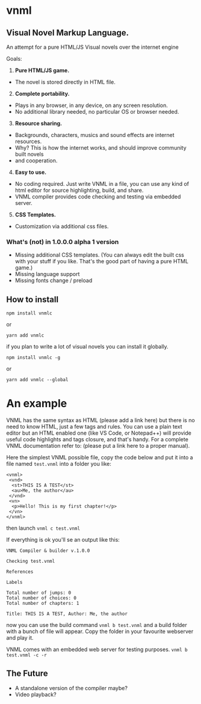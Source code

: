 # vnml

## Visual Novel Markup Language.

An attempt for a pure HTML/JS Visual novels over the internet engine

Goals:

1. **Pure HTML/JS game.**

- The novel is stored directly in HTML file.

2. **Complete portability.**

- Plays in any browser, in any device, on any screen resolution.
- No additional library needed, no particular OS or browser needed.

3. **Resource sharing.**

- Backgrounds, characters, musics and sound effects are internet resources.
- Why? This is how the internet works, and should improve community built novels
- and cooperation.

4. **Easy to use.**

- No coding required. Just write VNML in a file, you can use any kind of html editor for source highlighting, build, and share.
- VNML compiler provides code checking and testing via embedded server.

5. **CSS Templates.**

- Customization via additional css files.

### What's (not) in 1.0.0.0 alpha 1 version

- Missing additional CSS templates. (You can always edit the built css with your stuff if you like. That's the good part of having a pure HTML game.)
- Missing language support
- Missing fonts change / preload

## How to install

`npm install vnmlc`

or

`yarn add vnmlc`

if you plan to write a lot of visual novels you can install it globally.

`npm install vnmlc -g`

or

`yarn add vnmlc --global`

# An example

VNML has the same syntax as HTML (please add a link here) but there is no need to know HTML, just a few tags and rules.
You can use a plain text editor but an HTML enabled one (like VS Code, or Notepad++) will provide useful code highlights and tags closure, and that's handy.
For a complete VNML documentation refer to: (please put a link here to a proper manual).

Here the simplest VNML possible file, copy the code below and put it into a file named `test.vnml` into a folder you like:

```
<vnml>
 <vnd>
  <st>THIS IS A TEST</st>
  <au>Me, the author</au>
 </vnd>
 <vn>
  <p>Hello! This is my first chapter!</p>
 </vn>
</vnml>

```

then launch `vnml c test.vnml`

If everything is ok you'll se an output like this:

```
VNML Compiler & builder v.1.0.0

Checking test.vnml

References

Labels

Total number of jumps: 0
Total number of choices: 0
Total number of chapters: 1

Title: THIS IS A TEST, Author: Me, the author
```

now you can use the build command `vnml b test.vnml`
and a build folder with a bunch of file will appear.
Copy the folder in your favourite webserver and play it.

VNML comes with an embedded web server for testing purposes.
`vnml b test.vnml -c -r`

## The Future

- A standalone version of the compiler maybe?
- Video playback?

